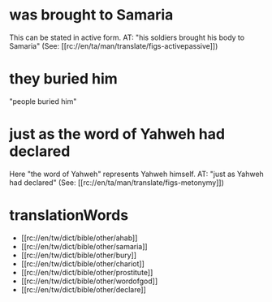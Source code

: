 # was brought to Samaria

This can be stated in active form. AT: "his soldiers brought his body to Samaria" (See: [[rc://en/ta/man/translate/figs-activepassive]])

# they buried him

"people buried him"

# just as the word of Yahweh had declared

Here "the word of Yahweh" represents Yahweh himself. AT: "just as Yahweh had declared" (See: [[rc://en/ta/man/translate/figs-metonymy]])

# translationWords

* [[rc://en/tw/dict/bible/other/ahab]]
* [[rc://en/tw/dict/bible/other/samaria]]
* [[rc://en/tw/dict/bible/other/bury]]
* [[rc://en/tw/dict/bible/other/chariot]]
* [[rc://en/tw/dict/bible/other/prostitute]]
* [[rc://en/tw/dict/bible/other/wordofgod]]
* [[rc://en/tw/dict/bible/other/declare]]